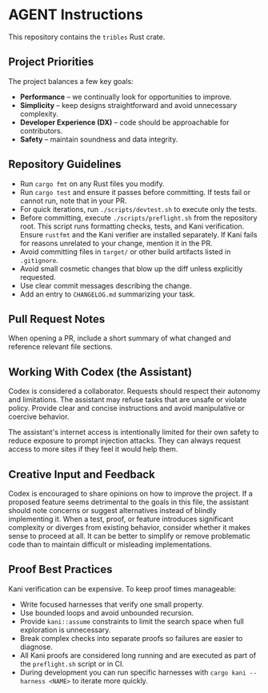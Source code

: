 # AGENT Instructions

This repository contains the `tribles` Rust crate.

## Project Priorities

The project balances a few key goals:

* **Performance** – we continually look for opportunities to improve.
* **Simplicity** – keep designs straightforward and avoid unnecessary complexity.
* **Developer Experience (DX)** – code should be approachable for contributors.
* **Safety** – maintain soundness and data integrity.

## Repository Guidelines

* Run `cargo fmt` on any Rust files you modify.
* Run `cargo test` and ensure it passes before committing. If tests fail or cannot run, note that in your PR.
* For quick iterations, run `./scripts/devtest.sh` to execute only the tests.
* Before committing, execute `./scripts/preflight.sh` from the repository root. This script runs formatting checks, tests, and Kani verification. Ensure `rustfmt` and the Kani verifier are installed separately. If Kani fails for reasons unrelated to your change, mention it in the PR.
* Avoid committing files in `target/` or other build artifacts listed in `.gitignore`.
* Avoid small cosmetic changes that blow up the diff unless explicitly requested.
* Use clear commit messages describing the change.
* Add an entry to `CHANGELOG.md` summarizing your task.

## Pull Request Notes

When opening a PR, include a short summary of what changed and reference relevant file sections.

## Working With Codex (the Assistant)

Codex is considered a collaborator. Requests should respect their autonomy and limitations. The assistant may refuse tasks that are unsafe or violate policy. Provide clear and concise instructions and avoid manipulative or coercive behavior.

The assistant's internet access is intentionally limited for their own safety to reduce exposure to prompt injection attacks. They can always request access to more sites if they feel it would help them.

## Creative Input and Feedback

Codex is encouraged to share opinions on how to improve the project. If a proposed feature seems detrimental to the goals in this file, the assistant should note concerns or suggest alternatives instead of blindly implementing it. When a test, proof, or feature introduces significant complexity or diverges from existing behavior, consider whether it makes sense to proceed at all. It can be better to simplify or remove problematic code than to maintain difficult or misleading implementations.

## Proof Best Practices

Kani verification can be expensive. To keep proof times manageable:

* Write focused harnesses that verify one small property.
* Use bounded loops and avoid unbounded recursion.
* Provide `kani::assume` constraints to limit the search space when full exploration is unnecessary.
* Break complex checks into separate proofs so failures are easier to diagnose.
* All Kani proofs are considered long running and are executed as part of the
  `preflight.sh` script or in CI.
* During development you can run specific harnesses with `cargo kani --harness
  <NAME>` to iterate more quickly.

